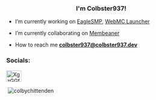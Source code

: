 <h3 align="center">I'm Colbster937!</h3>

- I’m currently working on [EagleSMP](https://eaglesmp.org), [WebMC Launcher](https://webmc.xyz)

- I’m currently collaborating on [Membeaner](https://membeaner.com)

- How to reach me [**colbster937@colbster937.dev**](mailto:colbster937@colbster937.dev)

<h3 align="left">Socials:</h3>
<p align="left">
<a href="https://discord.gg/XgzGGfr7Av" target="blank"><img align="center" src="https://raw.githubusercontent.com/rahuldkjain/github-profile-readme-generator/master/src/images/icons/Social/discord.svg" alt="XgzGGfr7Av" height="30" width="40" /></a>
</p>

<p>&nbsp;<img align="center" src="https://github-readme-stats.vercel.app/api?username=colbychittenden&show_icons=true&locale=en" alt="colbychittenden" /></p>
